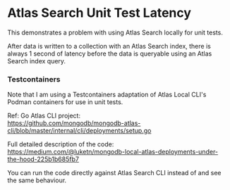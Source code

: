 # Atlas Search Unit Test Latency
This demonstrates a problem with using Atlas Search locally for unit tests.

After data is written to a collection with an Atlas Search index, there is always 1 second of latency before the data is queryable using an Atlas Search index query.




### Testcontainers
Note that I am using a Testcontainers adaptation of Atlas Local CLI's Podman containers for use in unit tests. 

Ref: Go Atlas CLI project:  
https://github.com/mongodb/mongodb-atlas-cli/blob/master/internal/cli/deployments/setup.go

Full detailed description of the code:  
https://medium.com/@luketn/mongodb-local-atlas-deployments-under-the-hood-225b1b685fb7

You can run the code directly against Atlas Search CLI instead of and see the same behaviour.
